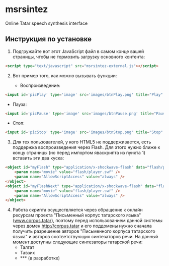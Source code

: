 # msrsintez
Online Tatar speech synthesis interface

## Инструкция по установке

1. Подгружайте вот этот JavaScript файл в самом конце вашей страницы, чтобы не тормозить загрузку основного контента:
```html
<script type="text/javascript" src="msrsintez-external.js"></script>
```

2. Вот пример того, как можно вызывать функции:

   * Воспроизведение:
```html
<input id='picPlay' type='image' src='images/btnPlay.png' title="Play" style="vertical-align: middle" onclick="javascript:play( document.getElementById('bigtext').textContent || document.getElementById('bigtext').innerText ); return false;">
```

   * Пауза:
```html
<input id='picPause' type='image' src='images/btnPause.png' title="Pause" style="vertical-align: middle" onclick="javascript:pause(); return false;">
```

   * Стоп:
```html
<input id='picStop' type='image' src='images/btnStop.png' title="Stop" style="vertical-align: middle" onclick="javascript:stop(); return false;">
```

3. Для тех пользователей, у кого HTML5 не поддерживается, есть поддержка воспроизведения через Flash. Для этого нужно ближе к концу страницы (но перед импортом яваскрипта из пункта 1) вставить эти два куска:
```html
<object id="myFlash" type="application/x-shockwave-flash" data="flash/player.swf" width="1" height="1">
    <param name="movie" value="flash/player.swf" />
    <param name="AllowScriptAccess" value="always" />
</object>
<object id="myFlashNext" type="application/x-shockwave-flash" data="flash/player.swf" width="1" height="1">
    <param name="movie" value="flash/player.swf" />
    <param name="AllowScriptAccess" value="always" />
</object>
```

4. Работа скрипта осуществляется через обращение к онлайн ресурсам проекта "Письменный корпус татарского языка" (www.corpus.tatar), поэтому перед использованием данной системы через домен http://corpus.tatar и его поддомены нужно сначала получить разрешение авторов "Письменного корпуса татарского языка" и авторов соответствующих синтезаторов речи. На данный момент доступны следующие синтезаторы татарской речи:
   * Талгат
   * Тавзих
   * *** (в разработке)

